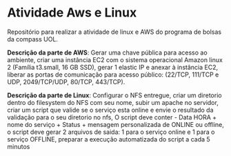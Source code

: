 # Atividade Aws e Linux

Repositório para realizar a atividade de linux e AWS do programa de bolsas da compass UOL.

**Descrição da parte de AWS**: Gerar uma chave pública para acesso ao ambiente, criar uma instância EC2 com o sistema operacional Amazon linux 2 (Família t3.small,
16 GB SSD), gerar 1 elastic IP e anexar à instância EC2, liberar as portas de comunicação para acesso público: (22/TCP, 111/TCP e UDP,
2049/TCP/UDP, 80/TCP, 443/TCP).

**Descrição da parte de Linux**: Configurar o NFS entregue, criar um diretorio dentro do filesystem do NFS com seu nome, subir um apache no servidor, criar um script que valide se o serviço esta online e envie o resultado da validação para o seu diretorio no nfs, O script deve conter - Data HORA + nome do serviço + Status + mensagem personalizada de ONLINE ou offline, o script deve gerar 2 arquivos de saida: 1 para o serviço online e 1 para o serviço OFFLINE, preparar a execução automatizada do script a cada 5 minutos
